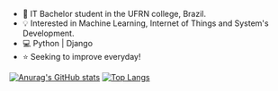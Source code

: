 - 👋 IT Bachelor student in the UFRN college, Brazil.
- 💡 Interested in Machine Learning, Internet of Things and System's Development.
- 💻 Python | Django
- ⭐ Seeking to improve everyday!

[![Anurag's GitHub stats](https://github-readme-stats-sigma-five.vercel.app/api?username=danieln0bre&show_icons=true&theme=tokyonight)](https://github.com/anuraghazra/github-readme-stats)  [![Top Langs](https://github-readme-stats-sigma-five.vercel.app/api/top-langs/?username=danieln0bre&show_icons=true&theme=tokyonight)](https://github.com/anuraghazra/github-readme-stats)
